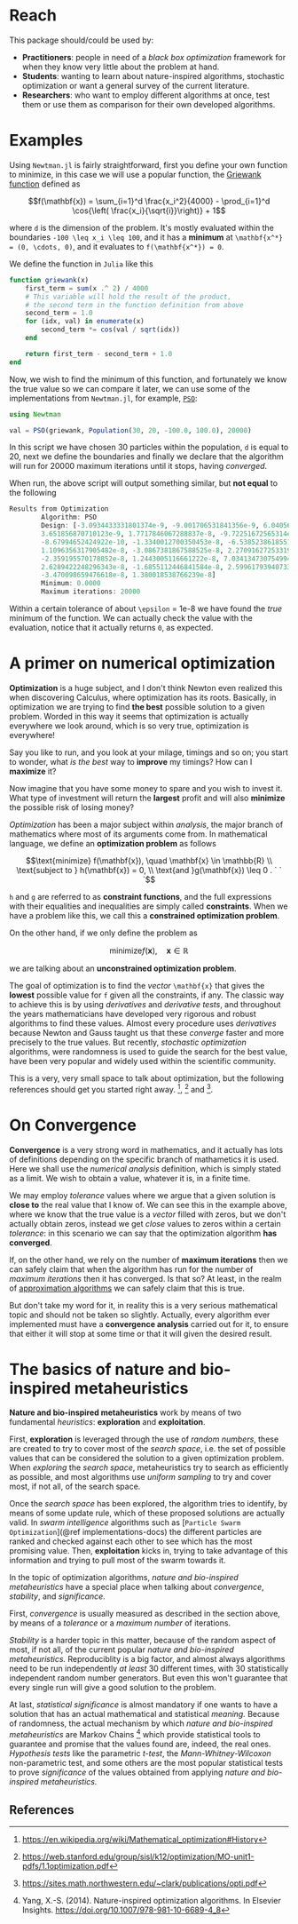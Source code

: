 # Reach

This package should/could be used by:

- **Practitioners**: people in need of a _black box optimization_ framework for when they know very little about the problem at hand.
- **Students**: wanting to learn about nature-inspired algorithms, stochastic optimization or want a general survey of the current literature.
- **Researchers**: who want to employ different algorithms at once, test them or use them as comparison for their own developed algorithms.

# Examples

Using `Newtman.jl` is fairly straightforward, first you define your own function to minimize, in this case we will use a popular function, the [Griewank function](http://mathworld.wolfram.com/GriewankFunction.html) defined as

```math
f(\mathbf{x}) = \sum_{i=1}^d \frac{x_i^2}{4000} - \prod_{i=1}^d \cos{\left( \frac{x_i}{\sqrt{i}}\right)} + 1
```

where ``d`` is the dimension of the problem. It's mostly evaluated within the boundaries ``-100 \leq x_i \leq 100``, and it has a **minimum** at ``\mathbf{x^*} = (0, \cdots, 0)``, and it evaluates to ``f(\mathbf{x^*}) = 0``.

We define the function in `Julia` like this

```julia
function griewank(x)
    first_term = sum(x .^ 2) / 4000
    # This variable will hold the result of the product,
    # the second term in the function definition from above
    second_term = 1.0
    for (idx, val) in enumerate(x)
        second_term *= cos(val / sqrt(idx))
    end

    return first_term - second_term + 1.0
end
```

Now, we wish to find the minimum of this function, and fortunately we know the true value so we can compare it later, we can use some of the implementations from `Newtman.jl`, for example, [`PSO`](@ref):

```julia
using Newtman

val = PSO(griewank, Population(30, 20, -100.0, 100.0), 20000)
```

In this script we have chosen 30 particles within the population, `d` is equal to 20, next we define the boundaries and finally we declare that the algorithm will run for 20000 maximum iterations until it stops, having _converged_.

When run, the above script will output something similar, but **not equal** to the following

```julia
Results from Optimization
        Algorithm: PSO
        Design: [-3.0934433331801374e-9, -9.001706531841356e-9, 6.040569693490043e-9,
        3.651856870710123e-9, 1.7717846067288837e-8, -9.72251672565314e-9,
        -8.67994652424922e-10, -1.3340012700350453e-8, -6.538523861855145e-9,
        1.1096356317905482e-8, -3.0867381867588525e-8, 2.2709162725331985e-8,
        -2.359195570178852e-8, 1.2443005116661222e-8, 7.034134730754994e-10,
        2.6289422248296343e-8, -1.6855112446841584e-8, 2.5996179394073387e-8,
        -3.470098659476618e-8, 1.380018538766239e-8]
        Minimum: 0.0000
        Maximum iterations: 20000
```

Within a certain tolerance of about `\epsilon` = 1e-8 we have found the _true_ minimum of the function. We can actually check the value with the evaluation, notice that it actually returns `0`, as expected.


# A primer on numerical optimization

**Optimization** is a huge subject, and I don't think Newton even realized this when discovering Calculus, where optimization has its roots. Basically, in optimization we are trying to find **the best** possible solution to a given problem. Worded in this way it seems that optimization is actually everywhere we look around, which is so very true, optimization is everywhere!

Say you like to run, and you look at your milage, timings and so on; you start to wonder, what _is the best_ way to **improve** my timings? How can I **maximize** it?

Now imagine that you have some money to spare and you wish to invest it. What type of investment will return the **largest** profit and will also **minimize** the possible risk of losing money?

_Optimization_ has been a major subject within _analysis_, the major branch of mathematics where most of its arguments come from. In mathematical language, we define an **optimization problem** as follows

```math
\text{minimize} f(\mathbf{x}), \quad \mathbf{x} \in \mathbb{R} \\
\text{subject to } h(\mathbf{x}) = 0, \\
\text{and }g(\mathbf{x}) \leq 0 .
`
`
`
```

`h` and `g` are referred to as **constraint functions**, and the full expressions with their equalities and inequalities are simply called **constraints**. When we have a problem like this, we call this a **constrained optimization problem**.

On the other hand, if we only define the problem as

```math
\text{minimize} f(\mathbf{x}),\quad \mathbf{x} \in \mathbb{R}
```

we are talking about an **unconstrained optimization problem**.

The goal of optimization is to find the _vector_ `\mathbf{x}` that gives the **lowest** possible value for `f` given all the constraints, if any. The classic way to achieve this is by using _derivatives_ and _derivative tests_, and throughout the years mathematicians have developed very rigorous and robust algorithms to find these values. Almost every procedure uses _derivatives_ because Newton and Gauss taught us that these _converge_ faster and more precisely to the true values. But recently, _stochastic optimization_ algorithms, were randomness is used to guide the search for the best value, have been very popular and widely used within the scientific community.

This is a very, very small space to talk about optimization, but the following references should get you started right away. [^1], [^2] and [^3].

# On Convergence

**Convergence** is a very strong word in mathematics, and it actually has lots of definitions depending on the specific branch of mathametics it is used. Here we shall use the _numerical analysis_ definition, which is simply stated as a limit. We wish to obtain a value, whatever it is, in a finite time.

We may employ _tolerance_ values where we argue that a given solution is **close to** the real value that I know of. We can see this in the example above, where we know that the true value is a _vector_ filled with zeros, but we don't actually obtain zeros, instead we get _close_ values to zeros within a certain _tolerance_: in this scenario we can say that the optimization algorithm **has converged**.

If, on the other hand, we rely on the number of **maximum iterations** then we can safely claim that when the algorithm has run for the number of _maximum iterations_ then it has converged. Is that so? At least, in the realm of [approximation algorithms](https://en.wikipedia.org/wiki/Approximation_algorithm) we can safely claim that this is true.

But don't take my word for it, in reality this is a very serious mathematical topic and should not be taken so slightly. Actually, every algorithm ever implemented must have a **convergence analysis** carried out for it, to ensure that either it will stop at some time or that it will given the desired result.

# The basics of nature and bio-inspired metaheuristics

**Nature and bio-inspired metaheuristics** work by means of two fundamental _heuristics_: **exploration** and **exploitation**.

First, **exploration** is leveraged through the use of _random numbers_, these are created to try to cover most of the _search space_, i.e. the set of possible values that can be considered the solution to a given optimization problem. When _exploring_ the _search space_, metaheuristics try to search as efficiently as possible, and most algorithms use _uniform sampling_ to try and cover most, if not all, of the search space.

Once the _search space_ has been explored, the algorithm tries to identify, by means of some update rule, which of these proposed solutions are actually valid. In _swarm intelligence_ algorithms such as [`Particle Swarm Optimization`](@ref implementations-docs) the different particles are ranked and checked against each other to see which has the most promising value. Then, **exploitation** kicks in, trying to take advantage of this information and trying to pull most of the swarm towards it.

In the topic of optimization algorithms, _nature and bio-inspired metaheuristics_ have a special place when talking about _convergence_, _stability_, and _significance._

First, _convergence_ is usually measured as described in the section above, by means of a _tolerance_ or a _maximum number_ of iterations.

_Stability_ is a harder topic in this matter, because of the random aspect of most, if not all, of the current popular _nature and bio-inspired metaheuristics._ Reproduciblity is a big factor, and almost always algorithms need to be run independently _at least_ 30 different times, with 30 statistically independent random number generators. But even this won't guarantee that every single run will give a good solution to the problem.

At last, _statistical significance_ is almost mandatory if one wants to have a solution that has an actual mathematical and statistical _meaning._ Because of randomness, the actual mechanism by which _nature and bio-inspired metaheuristics_ are Markov Chains [^4] which provide statistical tools to guarantee and promise that the values found are, indeed, the real ones. _Hypothesis tests_ like the parametric _t-test_, the _Mann-Whitney-Wilcoxon_ non-parametric test, and some others are the most popular statistical tests to prove _significance_ of the values obtained from applying _nature and bio-inspired metaheuristics._

## References

[^4]: Yang, X.-S. (2014). Nature-inspired optimization algorithms. In Elsevier Insights. <https://doi.org/10.1007/978-981-10-6689-4_8>

[^1]: https://en.wikipedia.org/wiki/Mathematical_optimization#History
[^2]: https://web.stanford.edu/group/sisl/k12/optimization/MO-unit1-pdfs/1.1optimization.pdf
[^3]: https://sites.math.northwestern.edu/~clark/publications/opti.pdf

